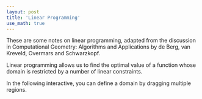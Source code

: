 ```yaml
---
layout: post
title: 'Linear Programming'
use_math: true
---
```


<script src="https://d3js.org/d3.v7.min.js"></script>

These are some notes on linear programming, adapted from the discussion in Computational Geometry: Algorithms and Applications by de Berg, van Kreveld, Overmars and Schwarzkopf.

Linear programming allows us to find the optimal value of a function whose domain is restricted by a number of linear constraints.

In the following interactive, you can define a domain by dragging multiple regions.

<div id='container' style='width: 100%; height: 500px; user-select: none;'>
</div>

<script type='module' src="{{ base.url | prepend: site.url }}/assets/js/linearProgramming.js">